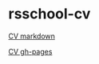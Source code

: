 # rsschool-cv

[CV markdown][CV.md]

[CV gh-pages][CV.html]

[CV.md]: https://hapikus.github.io/rsschool-cv/cv
[CV.html]: https://hapikus.github.io/rsschool-cv/